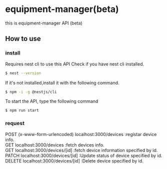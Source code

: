 # equipment-manager(beta)
this is equipment-manager API (beta)

## How to use 
### install 
Requires nest cli to use this API
Check if you have nest cli installed.
```bash
$ nest --version 
```
If it's not installed,install it with the following command.
```bash
$ npm -i -g @nestjs/cli
```
To start the API, type the following command
```bash
$ npm run start
```

### request  
POST (x-www-form-urlencoded) localhost:3000/devices :registar device info.  
GET localhost:3000/devices :fetch devices info.  
GET localhost:3000/devices/[id] :fetch device information specified by id.  
PATCH localhost:3000/devices/[id] :Update status of device specified by id.  
DELETE localhost:3000/devices/[id] :Delete device specified by id.



